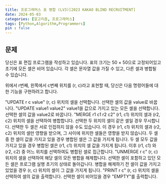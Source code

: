 ```yaml
---
title: 프로그래머스 표 병합 (LV3)[2023 KAKAO BLIND RECRUITMENT]
date: 2024-05-03
categories: [알고리즘, 프로그래머스]
tags: [Python,Algorithm,Programmers]
pin : false
---
```

## 문제

당신은 표 편집 프로그램을 작성하고 있습니다.
표의 크기는 50 × 50으로 고정되어있고 초기에 모든 셀은 비어 있습니다.
각 셀은 문자열 값을 가질 수 있고, 다른 셀과 병합될 수 있습니다.

위에서 r번째, 왼쪽에서 c번째 위치를 (r, c)라고 표현할 때, 당신은 다음 명령어들에 대한 기능을 구현하려고 합니다.

"UPDATE r c value"
(r, c) 위치의 셀을 선택합니다.
선택한 셀의 값을 value로 바꿉니다.
"UPDATE value1 value2"
value1을 값으로 가지고 있는 모든 셀을 선택합니다.
선택한 셀의 값을 value2로 바꿉니다.
"MERGE r1 c1 r2 c2"
(r1, c1) 위치의 셀과 (r2, c2) 위치의 셀을 선택하여 병합합니다.
선택한 두 위치의 셀이 같은 셀일 경우 무시합니다.
선택한 두 셀은 서로 인접하지 않을 수도 있습니다. 이 경우 (r1, c1) 위치의 셀과 (r2, c2) 위치의 셀만 영향을 받으며, 그 사이에 위치한 셀들은 영향을 받지 않습니다.
두 셀 중 한 셀이 값을 가지고 있을 경우 병합된 셀은 그 값을 가지게 됩니다.
두 셀 모두 값을 가지고 있을 경우 병합된 셀은 (r1, c1) 위치의 셀 값을 가지게 됩니다.
이후 (r1, c1) 와 (r2, c2) 중 어느 위치를 선택하여도 병합된 셀로 접근합니다.
"UNMERGE r c"
(r, c) 위치의 셀을 선택하여 해당 셀의 모든 병합을 해제합니다.
선택한 셀이 포함하고 있던 모든 셀은 프로그램 실행 초기의 상태로 돌아갑니다.
병합을 해제하기 전 셀이 값을 가지고 있었을 경우 (r, c) 위치의 셀이 그 값을 가지게 됩니다.
"PRINT r c"
(r, c) 위치의 셀을 선택하여 셀의 값을 출력합니다.
선택한 셀이 비어있을 경우 "EMPTY"를 출력합니다.
